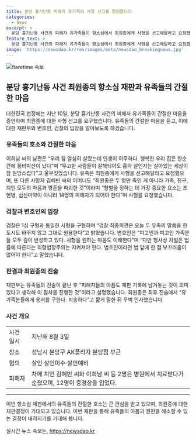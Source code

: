 ```yaml
---
title: 분당 흉기난동 피해자 유가족의 사형 선고를 청원합니다
categories:
  - News
excerpt: >
  분당 흉기난동 사건의 피해자 유가족들이 항소심에서 최원종에게 사형을 선고해달라고 요청했습니다. 피해자의 가족은 각자의 아픔을 담은 진술을 하며 최원종에 대한 엄중한 처벌을 촉구했고, 이에 판사도 눈시울이 붉어지며 유족들의 아픔을 이해하겠다는 의미로 설명했습니다. 최원종의 변호인은 사형을 원하는 가족들의 감정을 이해하나 법률에 따라 죄형법정주의를 지켜야 한다고 주장하며 최원종의 사형을 막기 위한 노력을 기울였습니다. 한편, 검찰은 1심과 동일한 사형을 구형하여 유가족들의 의견을 존중하겠다고 밝혔습니다.
feature_text: >
  분당 흉기난동 사건의 피해자 유가족들이 항소심에서 최원종에게 사형을 선고해달라고 요청했습니다. 피해자의 가족은 각자의 아픔을 담은 진술을 하며 최원종에 대한 엄중한 처벌을 촉구했고, 이에 판사도 눈시울이 붉어지며 유족들의 아픔을 이해하겠다는 의미로 설명했습니다. 최원종의 변호인은 사형을 원하는 가족들의 감정을 이해하나 법률에 따라 죄형법정주의를 지켜야 한다고 주장하며 최원종의 사형을 막기 위한 노력을 기울였습니다. 한편, 검찰은 1심과 동일한 사형을 구형하여 유가족들의 의견을 존중하겠다고 밝혔습니다.
image: 'https://newsdao.kr/res/images/meta/newsdao_breakingnews.jpg'
---
```


<p><img src="https://newsdao.kr/res/images/meta/newsdao_breakingnews.jpg" alt="flaretime 속보" /></p>

<h2 data-ke-size="size26">분당 흉기난동 사건 최원종의 항소심 재판과 유족들의 간절한 마음</h2>

<p data-ke-size="size16">대한민국 법정에는 지난 10일, 분당 흉기난동 사건의 피해자 유가족들이 간절한 마음을 증언하며 최원종에 대한 사형 선고를 요구했습니다. 유족들의 간절한 마음을 듣고, 이에 대한 재판부와 변호인, 검찰의 입장을 알아보도록 하겠습니다.</p>

<h3 data-ke-size="size24">유족들의 호소와 간절한 마음</h3>

<p data-ke-size="size16">이희남 씨의 남편은 “우리 참 열심히 살았는데 인생이 허무하다. 행복한 우리 집은 한순간에 풍비박산이 났다”며 “무고한 사람들이 살해되어도 흉악 살인자는 살아있는 세상이 참 원망스럽다”고 울부짖었습니다. 유족은 최원종에게 사형을 선고해달라고 요청했으며, 또 다른 사망자 김혜빈 씨의 어머니도 “최원종은 두 명만 죽인 게 아니라 가족, 친구, 지인 모두의 마음과 영혼을 파괴한 것”이라며 “형벌을 정하는 데 가장 중요한 요소는 조현병, 심신미약이 아니라 14명의 피해자가 되어야 한다”며 사형을 요청했습니다.</p>

<h3 data-ke-size="size24">검찰과 변호인의 입장</h3>

<p data-ke-size="size16">검찰은 1심 구형과 동일한 사형을 구형하며 “검찰 최종의견은 오늘 두 유족의 말씀을 한 토시도 바꾸지 않고 그대로 원용한다”고 밝혔습니다. 변호인은 “피고인과 피고인 가족분들 모두 깊이 반성하고 있다. 사형을 원하는 마음도 이해한다”며 “다만 형사상 처벌은 법률에 따른다는 죄형법정주의는 지켜져야 한다. 법조인이라면 법 앞에 한 점 부끄러움이 없어야 한다”고 말했습니다.</p>

<h3 data-ke-size="size24">판결과 최원종의 진술</h3>

<p data-ke-size="size16">재판부는 유족들의 진술이 끝난 후 “피해자들의 아픔도 재판 기록에 남겨놓는 것이 의미 있다고 생각해 이 절차를 진행한 것”이라고 설명했습니다. 최원종은 최후 진술에서 “유가족분들에게 용서를 구한다. 죄송하다”고 짧게 말한 뒤 꾸벅 인사했습니다.</p>

<h3 data-ke-size="size24">사건 개요</h3>

<table>
    <tbody>
        <tr>
            <td>사건 일시</td>
            <td>지난해 8월 3일</td>
        </tr>
        <tr>
            <td>장소</td>
            <td>성남시 분당구 AK플라자 분당점 부근</td>
        </tr>
        <tr>
            <td>혐의</td>
            <td>살인·살인미수·살인예비</td>
        </tr>
        <tr>
            <td>피해자</td>
            <td>차에 치인 김혜빈 씨와 이희남 씨 등 2명은 병원에서 치료받다가 숨졌으며, 12명이 중경상을 입었다.</td>
        </tr>
    </tbody>
</table>

<hr>

<p data-ke-size="size16">이번 항소심 재판에서의 유족들의 간절한 호소는 큰 관심을 받고 있으며, 최원종에 대한 재판결정이 기대되고 있습니다. 이번 재판을 통해 유족들의 아픔과 원한을 해소할 수 있는 결정이 내려지기를 기대해 봅니다.</p>
실시간 뉴스 속보는, <a href="https://newsdao.kr" rel="dofollow">https://newsdao.kr</a>


